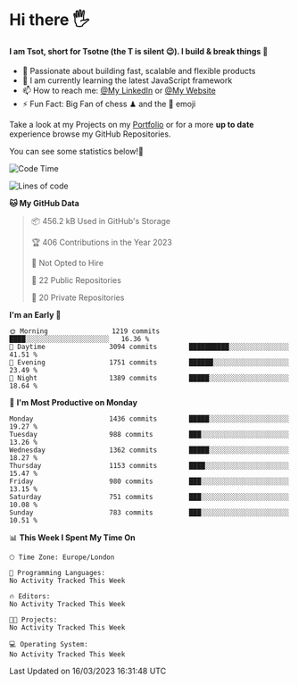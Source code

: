 # Hi there :raised_hand_with_fingers_splayed:
#### I am Tsot, short for Tsotne (the T is silent :wink:). I build & break things :space_invader:
- :telescope: Passionate about building fast, scalable and flexible products
- :seedling: I am currently learning the latest JavaScript framework 
- :mailbox: How to reach me: [@My LinkedIn](https://www.linkedin.com/in/tsotne-gvadzabia/) or [@My Website](https://tsotne.co.uk/contact)
- :zap: Fun Fact: Big Fan of chess ♟ and the 👾 emoji

Take a look at my Projects on my [Portfolio](https://tsotne.co.uk/) or for a more **up to date** experience browse my GitHub Repositories.

You can see some statistics below!:space_invader:
<!--START_SECTION:waka-->
![Code Time](http://img.shields.io/badge/Code%20Time-761%20hrs%202%20mins-blue)

![Lines of code](https://img.shields.io/badge/From%20Hello%20World%20I%27ve%20Written-4.4%20million%20lines%20of%20code-blue)

**🐱 My GitHub Data** 

> 📦 456.2 kB Used in GitHub's Storage 
 > 
> 🏆 406 Contributions in the Year 2023
 > 
> 🚫 Not Opted to Hire
 > 
> 📜 22 Public Repositories 
 > 
> 🔑 20 Private Repositories 
 > 
**I'm an Early 🐤** 

```text
🌞 Morning                1219 commits        ████░░░░░░░░░░░░░░░░░░░░░   16.36 % 
🌆 Daytime                3094 commits        ██████████░░░░░░░░░░░░░░░   41.51 % 
🌃 Evening                1751 commits        ██████░░░░░░░░░░░░░░░░░░░   23.49 % 
🌙 Night                  1389 commits        █████░░░░░░░░░░░░░░░░░░░░   18.64 % 
```
📅 **I'm Most Productive on Monday** 

```text
Monday                   1436 commits        █████░░░░░░░░░░░░░░░░░░░░   19.27 % 
Tuesday                  988 commits         ███░░░░░░░░░░░░░░░░░░░░░░   13.26 % 
Wednesday                1362 commits        █████░░░░░░░░░░░░░░░░░░░░   18.27 % 
Thursday                 1153 commits        ████░░░░░░░░░░░░░░░░░░░░░   15.47 % 
Friday                   980 commits         ███░░░░░░░░░░░░░░░░░░░░░░   13.15 % 
Saturday                 751 commits         ███░░░░░░░░░░░░░░░░░░░░░░   10.08 % 
Sunday                   783 commits         ███░░░░░░░░░░░░░░░░░░░░░░   10.51 % 
```


📊 **This Week I Spent My Time On** 

```text
🕑︎ Time Zone: Europe/London

💬 Programming Languages: 
No Activity Tracked This Week

🔥 Editors: 
No Activity Tracked This Week

🐱‍💻 Projects: 
No Activity Tracked This Week

💻 Operating System: 
No Activity Tracked This Week
```


 Last Updated on 16/03/2023 16:31:48 UTC
<!--END_SECTION:waka-->
